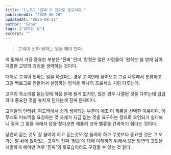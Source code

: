 ```yaml
---
title: "[노트] '진짜'가 진짜로 중요하다."
publishedAt: "2020-06-28"
updatedAt: "2025-08-22"
author: "Sonu"
tags: ["일하는 삶"]
excerpt: ""
---
```


> 고객이 진짜 원하는 일을 해야 한다.

이 말에서 가장 중요한 부분은 '진짜' 인데, 함정은 많은 사람들이 '원하는'을 방패 삼아 치열한 고민의 과정을 생략하는 것이다.


대체로 고객이 원하는 일을 하겠다는 경우 고객한테 물어보고 그걸 나열해서 분류하고 그걸 백로그로 만들어서 실행하는 방식을 하나의 프로세스 처럼 다루는데.


고객의 목소리를 듣는것에 하등 문제 될게 없지만, 많은 경우 나열된 것을 다루는데 급급하다 중요한 것을 놓치게 된다는게 진짜 문제이다.


고객들의 인터뷰, 피드백에서 쉽게 생략되는 부분이 애초 이 제품을 선택한 이유이다. 아무래도 피드백을 요청하는 것 자체가 지금 없는 것을 요구하는 장으로 오인되기 쉽다보니 결국 그 말들 속에서 답을 찾다보면 제품의 코어 밸류를 간과하기 쉽다는 것이다.


당연히 묻는 것도 잘 물어야 하고 듣는것도 잘 들어야 하고 무엇보다 중요한 것은 그 오가는 말 뒤에 앉아있는 고객의 진짜 '필요'에 대해 이해하기 위해서 모든 방면의 고민을 치열하게 해야만 겨우 '진짜'의 뒷모습이라도 구경할 수 있는 것 같다.


